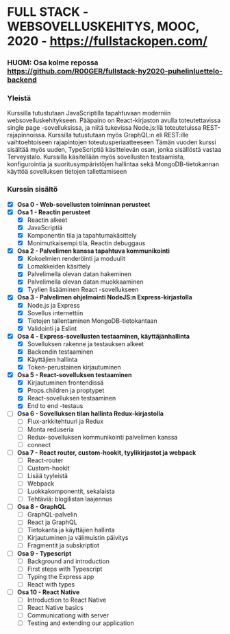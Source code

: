 # FULL STACK -WEBSOVELLUSKEHITYS, MOOC, 2020 - https://fullstackopen.com/

### HUOM: Osa kolme repossa https://github.com/R00GER/fullstack-hy2020-puhelinluettelo-backend

### Yleistä 
Kurssilla tutustutaan JavaScriptilla tapahtuvaan moderniin websovelluskehitykseen. Pääpaino on React-kirjaston avulla toteutettavissa single page -sovelluksissa, ja niitä tukevissa Node.js:llä toteutetuissa REST-rajapinnoissa. Kurssilla tutustutaan myös GraphQL:n eli REST:ille vaihtoehtoiseen rajapintojen toteutusperiaatteeseen
Tämän vuoden kurssi sisältää myös uuden, TypeScriptiä käsittelevän osan, jonka sisällöstä vastaa Terveystalo.
Kurssilla käsitellään myös sovellusten testaamista, konfigurointia ja suoritusympäristöjen hallintaa sekä MongoDB-tietokannan käyttöä sovelluksen tietojen tallettamiseen

### Kurssin sisältö
* [x] **Osa 0 - Web-sovellusten toiminnan perusteet**
* [x] **Osa 1 - Reactin perusteet**
  * [x] Reactin alkeet
  * [x] JavaScriptiä
  * [x] Komponentin tila ja tapahtumakäsittely
  * [x] Monimutkaisempi tila, Reactin debuggaus
* [x] **Osa 2 - Palvelimen kanssa tapahtuva kommunikointi**
  * [x] Kokoelmien renderöinti ja moduulit
  * [x] Lomakkeiden käsittely
  * [x] Palvelimella olevan datan hakeminen
  * [x] Palvelimella olevan datan muokkaaminen
  * [x] Tyylien lisääminen React -sovellukseen
* [x] **Osa 3 - Palvelimen ohjelmointi NodeJS:n Express-kirjastolla**
  * [x] Node.js ja Express
  * [x] Sovellus internettiin
  * [x] Tietojen tallentaminen MongoDB-tietokantaan
  * [x] Validointi ja Eslint
* [x] **Osa 4 - Express-sovellusten testaaminen, käyttäjänhallinta**
  * [x] Sovelluksen rakenne ja testauksen alkeet
  * [x] Backendin testaaminen
  * [x] Käyttäjien hallinta
  * [x] Token-perustainen kirjautuminen
* [x] **Osa 5 - React-sovelluksen testaaminen**
  * [x] Kirjautuminen frontendissä
  * [x] Props.children ja proptypet
  * [x] React-sovelluksen testaaminen
  * [x] End to end -testaus
* [ ] **Osa 6 - Sovelluksen tilan hallinta Redux-kirjastolla**
  * [ ] Flux-arkkitehtuuri ja Redux
  * [ ] Monta reduseria
  * [ ] Redux-sovelluksen kommunikointi palvelimen kanssa
  * [ ] connect
* [ ] **Osa 7 - React router, custom-hookit, tyylikirjastot ja webpack**
  * [ ] React-router
  * [ ] Custom-hookit
  * [ ] Lisää tyyleistä
  * [ ] Webpack
  * [ ] Luokkakomponentit, sekalaista
  * [ ] Tehtäviä: blogilistan laajennus
* [ ] **Osa 8 - GraphQL**
  * [ ] GraphQL-palvelin
  * [ ] React ja GraphQL
  * [ ] Tietokanta ja käyttäjien hallinta
  * [ ] Kirjautuminen ja välimuistin päivitys
  * [ ] Fragmentit ja subskriptiot
* [ ] **Osa 9 - Typescript**
  * [ ] Background and introduction
  * [ ] First steps with Typescript
  * [ ] Typing the Express app
  * [ ] React with types
* [ ] **Osa 10 - React Native**
  * [ ] Introduction to React Native
  * [ ] React Native basics
  * [ ] Communicationg with server
  * [ ] Testing and extending our application
